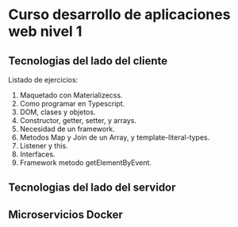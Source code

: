 # Curso desarrollo de aplicaciones web nivel 1

## Tecnologias del lado del cliente

Listado de ejercicios:

1. Maquetado con Materializecss.
2. Como programar en Typescript.
3. DOM, clases y objetos.
4. Constructor, getter, setter, y arrays.
5. Necesidad de un framework.
6. Metodos Map y Join de un Array, y template-literal-types.
7. Listener y this.
8. Interfaces.
9. Framework metodo getElementByEvent.

## Tecnologias del lado del servidor

## Microservicios Docker
